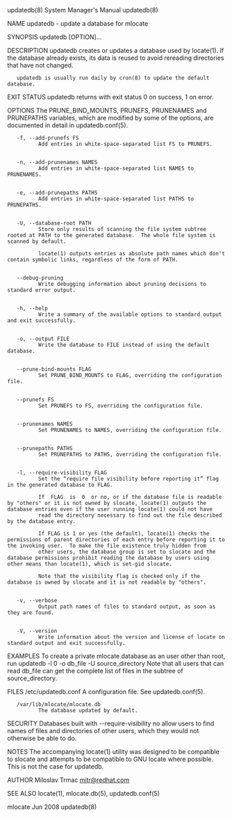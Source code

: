 updatedb(8)                                                                                System Manager's Manual                                                                                updatedb(8)



NAME
       updatedb - update a database for mlocate


SYNOPSIS
       updatedb [OPTION]...


DESCRIPTION
       updatedb creates or updates a database used by locate(1).  If the database already exists, its data is reused to avoid rereading directories that have not changed.

       updatedb is usually run daily by cron(8) to update the default database.


EXIT STATUS
       updatedb returns with exit status 0 on success, 1 on error.


OPTIONS
       The PRUNE_BIND_MOUNTS, PRUNEFS, PRUNENAMES and PRUNEPATHS variables, which are modified by some of the options, are documented in detail in updatedb.conf(5).


       -f, --add-prunefs FS
              Add entries in white-space-separated list FS to PRUNEFS.


       -n, --add-prunenames NAMES
              Add entries in white-space-separated list NAMES to PRUNENAMES.


       -e, --add-prunepaths PATHS
              Add entries in white-space-separated list PATHS to PRUNEPATHS.


       -U, --database-root PATH
              Store only results of scanning the file system subtree rooted at PATH to the generated database.  The whole file system is scanned by default.

              locate(1) outputs entries as absolute path names which don't contain symbolic links, regardless of the form of PATH.


       --debug-pruning
              Write debugging information about pruning decisions to standard error output.


       -h, --help
              Write a summary of the available options to standard output and exit successfully.


       -o, --output FILE
              Write the database to FILE instead of using the default database.


       --prune-bind-mounts FLAG
              Set PRUNE_BIND_MOUNTS to FLAG, overriding the configuration file.


       --prunefs FS
              Set PRUNEFS to FS, overriding the configuration file.


       --prunenames NAMES
              Set PRUNENAMES to NAMES, overriding the configuration file.


       --prunepaths PATHS
              Set PRUNEPATHS to PATHS, overriding the configuration file.


       -l, --require-visibility FLAG
              Set the “require file visibility before reporting it” flag in the generated database to FLAG.

              If  FLAG  is  0  or no, or if the database file is readable by "others" or it is not owned by slocate, locate(1) outputs the database entries even if the user running locate(1) could not have
              read the directory necessary to find out the file described by the database entry.

              If FLAG is 1 or yes (the default), locate(1) checks the permissions of parent directories of each entry before reporting it to the invoking user.  To make the file existence truly hidden from
              other users, the database group is set to slocate and the database permissions prohibit reading the database by users using other means than locate(1), which is set-gid slocate.

              Note that the visibility flag is checked only if the database is owned by slocate and it is not readable by "others".


       -v, --verbose
              Output path names of files to standard output, as soon as they are found.


       -V, --version
              Write information about the version and license of locate on standard output and exit successfully.


EXAMPLES
       To create a private mlocate database as an user other than root, run
              updatedb -l 0 -o db_file -U source_directory
       Note that all users that can read db_file can get the complete list of files in the subtree of source_directory.


FILES
       /etc/updatedb.conf
              A configuration file.  See updatedb.conf(5).


       /var/lib/mlocate/mlocate.db
              The database updated by default.


SECURITY
       Databases built with --require-visibility no allow users to find names of files and directories of other users, which they would not otherwise be able to do.


NOTES
       The accompanying locate(1) utility was designed to be compatible to slocate and attempts to be compatible to GNU locate where possible.  This is not the case for updatedb.


AUTHOR
       Miloslav Trmac <mitr@redhat.com>


SEE ALSO
       locate(1), mlocate.db(5), updatedb.conf(5)



mlocate                                                                                            Jun 2008                                                                                       updatedb(8)
